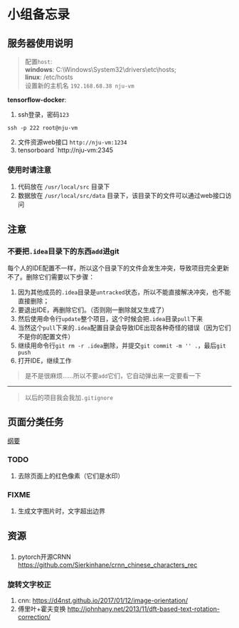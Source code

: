 # 小组备忘录

## 服务器使用说明
> 配置`host`:<br />**windows**: C:\Windows\System32\drivers\etc\hosts;<br />**linux**: /etc/hosts <br /> 设置新的主机名 `192.168.68.38 nju-vm`

**tensorflow-docker**:
1. ssh登录，密码`123`
``` shell
ssh -p 222 root@nju-vm
```
2. 文件资源web接口 `http://nju-vm:1234`
3. tensorboard `http://nju-vm:2345

### 使用时请注意
1. 代码放在 `/usr/local/src` 目录下
2. 数据放在 `/usr/local/src/data` 目录下，该目录下的文件可以通过web接口访问


## 注意
### 不要把`.idea`目录下的东西`add`进git
每个人的IDE配置不一样，所以这个目录下的文件会发生冲突，导致项目完全更新不了。删除它们需要以下步骤：
1. 因为其他成员的`.idea`目录是`untracked`状态，所以不能直接解决冲突，也不能直接删除；
2. 要退出IDE，再删除它们。（否则刚一删除就又生成了）
3. 然后使用命令行`update`整个项目，这个时候会把`.idea`目录`pull`下来
4. 当然这个`pull`下来的`.idea`配置目录会导致IDE出现各种奇怪的错误（因为它们不是你的配置文件）
5. 继续用命令行`git rm -r .idea`删除，并提交`git commit -m '' .`，最后`git push`
6. 打开IDE，继续工作

> 是不是很麻烦……所以不要`add`它们，它自动弹出来一定要看一下
---
> 以后的项目我会我加`.gitignore`

## 页面分类任务
[纲要](./page_classification.md)

### TODO
1. 去除页面上的红色像素（它们是水印）

### FIXME
1. 生成文字图片时，文字超出边界
## 资源

### 
1. pytorch开源CRNN https://github.com/Sierkinhane/crnn_chinese_characters_rec
### 旋转文字校正 
1. cnn: https://d4nst.github.io/2017/01/12/image-orientation/
2. 傅里叶+霍夫变换 http://johnhany.net/2013/11/dft-based-text-rotation-correction/
